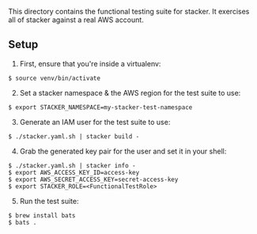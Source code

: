 This directory contains the functional testing suite for stacker. It exercises all of stacker against a real AWS account.

## Setup

1. First, ensure that you're inside a virtualenv:

  ```console
  $ source venv/bin/activate
  ```
2. Set a stacker namespace & the AWS region for the test suite to use:

  ```console
  $ export STACKER_NAMESPACE=my-stacker-test-namespace
  ```
3. Generate an IAM user for the test suite to use:

  ```console
  $ ./stacker.yaml.sh | stacker build -
  ```
4. Grab the generated key pair for the user and set it in your shell:

  ```console
  $ ./stacker.yaml.sh | stacker info -
  $ export AWS_ACCESS_KEY_ID=access-key
  $ export AWS_SECRET_ACCESS_KEY=secret-access-key
  $ export STACKER_ROLE=<FunctionalTestRole>
  ```
5. Run the test suite:

  ```console
  $ brew install bats
  $ bats .
  ```
